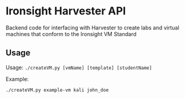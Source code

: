 # Ironsight Harvester API

Backend code for interfacing with Harvester to create labs and virtual machines that conform to the Ironsight VM Standard

## Usage

Usage: `./createVM.py [vmName] [template] [studentName]`

Example:

```bash
./createVM.py example-vm kali john_doe
```
